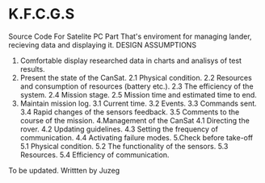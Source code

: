 # K.F.C.G.S
Source Code For Satelite PC Part
 That's enviroment for managing lander, recieving data and displaying it.
                         DESIGN ASSUMPTIONS

  1. Comfortable display researched data in charts and analisys of test results.
  2. Present the state of the CanSat. 
     2.1 Physical condition.
     2.2 Resources and consumption of resources (battery etc.).
     2.3 The efficiency of the system.
     2.4 Mission stage.
     2.5 Mission time and estimated time to end.
  3. Maintain mission log.
     3.1 Current time.
     3.2 Events.
     3.3 Commands sent.
     3.4 Rapid changes of the sensors feedback.
     3.5 Comments to the course of the mission.
 4.Management of the CanSat
     4.1 Directing the rover.
     4.2 Updating guidelines.
     4.3 Setting the frequency of communication.
     4.4 Activating failure modes.
 5.Check before take-off
     5.1 Physical condition.
     5.2 The functionality of the sensors.
     5.3 Resources.
     5.4 Efficiency of communication.












 To be updated.                                       Writtten by Juzeg
